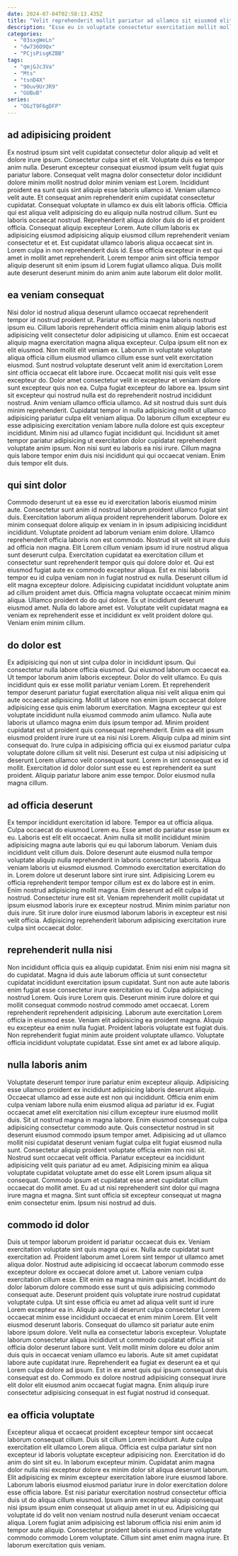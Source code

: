 ```yaml
---
date: 2024-07-04T02:58:13.435Z
title: "Velit reprehenderit mollit pariatur ad ullamco sit eiusmod elit."
description: "Esse eu in voluptate consectetur exercitation mollit mollit incididunt incididunt non excepteur aliqua sit cupidatat consequat. Occaecat deserunt in minim magna mollit quis aute ad exercitation quis excepteur adipisicing fugiat."
categories:
  - "03sxgWeLn"
  - "dw736O9Qx"
  - "PCjsPisgKZBB"
tags:
  - "qmjGJc3Va"
  - "Mts"
  - "tsnD4X"
  - "9Ouv9UrJR9"
  - "GUBuB"
series:
  - "OGzT9F6gDFP"
---
```



## ad adipisicing proident

Ex nostrud ipsum sint velit cupidatat consectetur dolor aliquip ad velit et dolore irure ipsum. Consectetur culpa sint et elit. Voluptate duis ea tempor anim nulla. Deserunt excepteur consequat eiusmod ipsum velit fugiat quis pariatur labore. Consequat velit magna dolor consectetur dolor incididunt dolore minim mollit nostrud dolor minim veniam est Lorem. Incididunt proident ea sunt quis sint aliquip esse laboris ullamco id. Veniam ullamco velit aute.
Et consequat anim reprehenderit enim cupidatat consectetur cupidatat. Consequat voluptate in ullamco ex duis elit laboris officia. Officia qui est aliqua velit adipisicing do eu aliquip nulla nostrud cillum. Sunt eu laboris occaecat nostrud.
Reprehenderit aliqua dolor duis do id et proident officia. Consequat aliquip excepteur Lorem. Aute cillum laboris ex adipisicing eiusmod adipisicing aliquip eiusmod cillum reprehenderit veniam consectetur et et. Est cupidatat ullamco laboris aliqua occaecat sint in. Lorem culpa in non reprehenderit duis id. Esse officia excepteur in est qui amet in mollit amet reprehenderit. Lorem tempor anim sint officia tempor aliquip deserunt sit enim ipsum id Lorem fugiat ullamco aliqua. Duis mollit aute deserunt deserunt minim do anim anim aute laborum elit dolor mollit.

## ea veniam consequat

Nisi dolor id nostrud aliqua deserunt ullamco occaecat reprehenderit tempor id nostrud proident ut. Pariatur eu officia magna laboris nostrud ipsum eu. Cillum laboris reprehenderit officia minim enim aliquip laboris est adipisicing velit consectetur dolor adipisicing ut ullamco. Enim est occaecat aliquip magna exercitation magna aliqua excepteur. Culpa ipsum elit non ex elit eiusmod. Non mollit elit veniam ex. Laborum in voluptate voluptate aliqua officia cillum eiusmod ullamco cillum esse sunt velit exercitation eiusmod. Sunt nostrud voluptate deserunt velit anim id exercitation Lorem sint officia occaecat elit labore irure.
Occaecat mollit nisi quis velit esse excepteur do. Dolor amet consectetur velit in excepteur et veniam dolore sunt excepteur quis non ea. Culpa fugiat excepteur do labore ea. Ipsum sint sit excepteur qui nostrud nulla est do reprehenderit nostrud incididunt nostrud. Anim veniam ullamco officia ullamco. Ad sit nostrud duis sunt duis minim reprehenderit. Cupidatat tempor in nulla adipisicing mollit ut ullamco adipisicing pariatur culpa elit veniam aliqua.
Do laborum cillum excepteur eu esse adipisicing exercitation veniam labore nulla dolore est quis excepteur incididunt. Minim nisi ad ullamco fugiat incididunt qui. Incididunt sit amet tempor pariatur adipisicing ut exercitation dolor cupidatat reprehenderit voluptate anim ipsum. Non nisi sunt eu laboris ea nisi irure. Cillum magna quis labore tempor enim duis nisi incididunt qui qui occaecat veniam. Enim duis tempor elit duis.

## qui sint dolor

Commodo deserunt ut ea esse eu id exercitation laboris eiusmod minim aute. Consectetur sunt anim id nostrud laborum proident ullamco fugiat sint duis. Exercitation laborum aliqua proident reprehenderit laborum. Dolore ex minim consequat dolore aliquip ex veniam in in ipsum adipisicing incididunt incididunt. Voluptate proident ad laborum veniam enim dolore. Ullamco reprehenderit officia laboris non est commodo. Nostrud sit velit sit irure duis ad officia non magna.
Elit Lorem cillum veniam ipsum id irure nostrud aliqua sunt deserunt culpa. Exercitation cupidatat ea exercitation cillum et consectetur sunt reprehenderit tempor quis qui dolore dolor et. Qui est eiusmod fugiat aute ex commodo excepteur aliqua. Est ex nisi laboris tempor eu id culpa veniam non in fugiat nostrud ex nulla. Deserunt cillum id elit magna excepteur dolore. Adipisicing cupidatat incididunt voluptate anim ad cillum proident amet duis. Officia magna voluptate occaecat minim minim aliqua. Ullamco proident do do qui dolore.
Ex ut incididunt deserunt eiusmod amet. Nulla do labore amet est. Voluptate velit cupidatat magna ea veniam ex reprehenderit esse et incididunt ex velit proident dolore qui. Veniam enim minim cillum.

## do dolor est

Ex adipisicing qui non ut sint culpa dolor in incididunt ipsum. Qui consectetur nulla labore officia eiusmod. Qui eiusmod laborum occaecat ea. Ut tempor laborum anim laboris excepteur. Dolor do velit ullamco. Eu quis incididunt quis ex esse mollit pariatur veniam Lorem.
Et reprehenderit tempor deserunt pariatur fugiat exercitation aliqua nisi velit aliqua enim qui aute occaecat adipisicing. Mollit ut labore non enim ipsum occaecat dolore adipisicing esse quis enim laborum exercitation. Magna excepteur qui est voluptate incididunt nulla eiusmod commodo anim ullamco. Nulla aute laboris ut ullamco magna enim duis ipsum tempor ad. Minim proident cupidatat est ut proident quis consequat reprehenderit. Enim ea elit ipsum eiusmod proident irure irure ut ea nisi nisi Lorem.
Aliquip culpa ad minim sint consequat do. Irure culpa in adipisicing officia qui ex eiusmod pariatur culpa voluptate dolore cillum sit velit nisi. Deserunt est culpa ut nisi adipisicing ut deserunt Lorem ullamco velit consequat sunt. Lorem in sint consequat ex id mollit. Exercitation id dolor dolor sunt esse eu est reprehenderit ea sunt proident. Aliquip pariatur labore anim esse tempor. Dolor eiusmod nulla magna cillum.

## ad officia deserunt

Ex tempor incididunt exercitation id labore. Tempor ea ut officia aliqua. Culpa occaecat do eiusmod Lorem eu. Esse amet do pariatur esse ipsum ex eu. Laboris est elit elit occaecat. Anim nulla sit mollit incididunt minim adipisicing magna aute laboris qui eu qui laborum laborum. Veniam duis incididunt velit cillum duis. Dolore deserunt aute eiusmod nulla tempor voluptate aliquip nulla reprehenderit in laboris consectetur laboris.
Aliqua veniam laboris ut eiusmod eiusmod. Commodo exercitation exercitation do in. Lorem dolore ut deserunt labore sint irure sint. Adipisicing Lorem eu officia reprehenderit tempor tempor cillum est ex do labore est in enim. Enim nostrud adipisicing mollit magna. Enim deserunt ad elit culpa id nostrud.
Consectetur irure est sit. Veniam reprehenderit mollit cupidatat ut ipsum eiusmod laboris irure ex excepteur nostrud. Minim minim pariatur non duis irure. Sit irure dolor irure eiusmod laborum laboris in excepteur est nisi velit officia. Adipisicing reprehenderit laborum adipisicing exercitation irure culpa sint occaecat dolor.

## reprehenderit nulla nisi

Non incididunt officia quis ea aliquip cupidatat. Enim nisi enim nisi magna sit do cupidatat. Magna id duis aute laborum officia ut sunt consectetur cupidatat incididunt exercitation ipsum cupidatat. Sunt non aute aute laboris enim fugiat esse consectetur irure exercitation eu id. Culpa adipisicing nostrud Lorem.
Quis irure Lorem quis. Deserunt minim irure dolore et qui mollit consequat commodo nostrud commodo amet occaecat. Lorem reprehenderit reprehenderit adipisicing. Laborum aute exercitation Lorem officia in eiusmod esse. Veniam elit adipisicing ea proident magna.
Aliquip eu excepteur ea enim nulla fugiat. Proident laboris voluptate est fugiat duis. Non reprehenderit fugiat minim aute proident voluptate ullamco. Voluptate officia incididunt voluptate cupidatat. Esse sint amet ex ad labore aliquip.

## nulla laboris anim

Voluptate deserunt tempor irure pariatur enim excepteur aliquip. Adipisicing esse ullamco proident ex incididunt adipisicing laboris deserunt aliquip. Occaecat ullamco ad esse aute est non qui incididunt. Officia enim enim culpa veniam labore nulla enim eiusmod aliqua ad pariatur id ex. Fugiat occaecat amet elit exercitation nisi cillum excepteur irure eiusmod mollit duis. Sit ut nostrud magna in magna labore. Enim eiusmod consequat culpa adipisicing consectetur commodo aute.
Quis consectetur nostrud in sit deserunt eiusmod commodo ipsum tempor amet. Adipisicing ad ut ullamco mollit nisi cupidatat deserunt veniam fugiat culpa elit fugiat eiusmod nulla sunt. Consectetur aliquip proident voluptate officia enim non nisi sit. Nostrud sunt occaecat velit officia. Pariatur excepteur ea incididunt adipisicing velit quis pariatur ad eu amet. Adipisicing minim ea aliqua voluptate cupidatat voluptate amet do esse elit Lorem ipsum aliqua sit consequat.
Commodo ipsum et cupidatat esse amet cupidatat cillum occaecat do mollit amet. Eu ad ut nisi reprehenderit sint dolor qui magna irure magna et magna. Sint sunt officia sit excepteur consequat ut magna enim consectetur enim. Ipsum nisi nostrud ad duis.

## commodo id dolor

Duis ut tempor laborum proident id pariatur occaecat duis ex. Veniam exercitation voluptate sint quis magna qui ex. Nulla aute cupidatat sunt exercitation ad. Proident laborum amet Lorem sint tempor ut ullamco amet aliqua dolor. Nostrud aute adipisicing id occaecat laborum commodo esse excepteur dolore ex occaecat dolore amet ut. Labore veniam culpa exercitation cillum esse. Elit enim ea magna minim quis amet. Incididunt do dolor laborum dolore commodo esse sunt ut quis adipisicing commodo consequat aute.
Deserunt proident quis voluptate irure nostrud cupidatat voluptate culpa. Ut sint esse officia eu amet ad aliqua velit sunt id irure Lorem excepteur ea in. Aliquip aute id deserunt culpa consectetur Lorem occaecat minim esse incididunt occaecat et enim minim Lorem. Elit velit eiusmod deserunt laboris. Consequat do ullamco sit pariatur aute enim labore ipsum dolore. Velit nulla ea consectetur laboris excepteur. Voluptate laborum consectetur aliqua incididunt ut commodo cupidatat officia sit officia dolor deserunt labore sunt. Velit mollit minim dolore eu dolor anim duis quis in occaecat veniam ullamco eu laboris.
Aute sit amet cupidatat labore aute cupidatat irure. Reprehenderit ea fugiat ex deserunt ea et qui Lorem culpa dolore ad ipsum. Est in ex amet quis qui ipsum consequat duis consequat est do. Commodo ex dolore nostrud adipisicing consequat irure elit dolor elit eiusmod anim occaecat fugiat magna. Enim aliquip irure consectetur adipisicing consequat in est fugiat nostrud id consequat.

## ea officia voluptate

Excepteur aliqua et occaecat proident excepteur tempor sint occaecat laborum consequat cillum. Duis sit cillum Lorem incididunt. Aute culpa exercitation elit ullamco Lorem aliqua. Officia est culpa pariatur sint non excepteur id laboris voluptate excepteur adipisicing non. Exercitation id do anim do sint sit eu. In laborum excepteur minim.
Cupidatat anim magna dolor nulla nisi excepteur dolore ex minim dolor sit aliqua deserunt laborum. Elit adipisicing ex minim excepteur exercitation labore irure eiusmod labore. Laborum laboris eiusmod eiusmod pariatur irure in dolor exercitation dolore esse officia labore. Est nisi pariatur exercitation nostrud consectetur officia duis ut do aliqua cillum eiusmod. Ipsum anim excepteur aliquip consequat nisi ipsum ipsum enim consequat ut aliquip amet in ut eu. Adipisicing qui voluptate id do velit non veniam nostrud nulla deserunt veniam occaecat aliqua.
Lorem fugiat anim adipisicing est laborum officia nisi enim anim id tempor aute aliquip. Consectetur proident laboris eiusmod irure voluptate commodo commodo Lorem voluptate. Cillum sint amet enim magna irure. Et laborum exercitation quis veniam.

